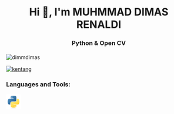 
<h1 align="center">Hi 👋, I'm MUHMMAD DIMAS RENALDI</h1>

<h3 align="center">Python & Open CV</h3>
<h4 align="center"></h4>

<p align="left"> <img src="https://komarev.com/ghpvc/?username=dimmdimas&label=Profile%20views&color=0e75b6&style=flat" alt="dimmdimas" /> </p>

<p align="left">
<a href="https://dev.to/kentang" target="blank"><img align="center" src="https://cdn.jsdelivr.net/npm/simple-icons@3.0.1/icons/dev-dot-to.svg" alt="kentang" height="30" width="40" /></a>
</p>

<h3 align="left">Languages and Tools:</h3>
<p align="left"> <a href="https://www.python.org" target="_blank"> <img src="https://raw.githubusercontent.com/devicons/devicon/master/icons/python/python-original.svg" alt="python" width="40" height="40"/> </a> </p>
